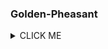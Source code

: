 ### Golden-Pheasant

<details><summary>CLICK ME</summary>
<p>

#### Development Progress

```python
/login
/user
/request
/supply
/hub








```

</p>
</details>
